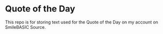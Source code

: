 Quote of the Day
================

This repo is for storing text used for the Quote of the Day on my account on SmileBASIC Source.
